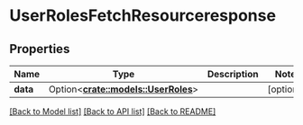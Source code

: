 # UserRolesFetchResourceresponse

## Properties

Name | Type | Description | Notes
------------ | ------------- | ------------- | -------------
**data** | Option<[**crate::models::UserRoles**](userRoles.md)> |  | [optional]

[[Back to Model list]](../README.md#documentation-for-models) [[Back to API list]](../README.md#documentation-for-api-endpoints) [[Back to README]](../README.md)


